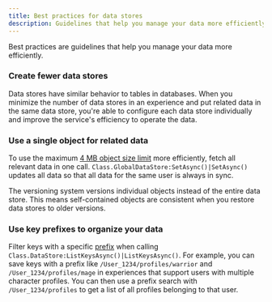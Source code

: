 ```yaml
---
title: Best practices for data stores
description: Guidelines that help you manage your data more efficiently.
---
```


Best practices are guidelines that help you manage your data more efficiently.

### Create fewer data stores

Data stores have similar behavior to tables in databases. When you minimize the number of data stores in an experience and put related data in the same data store, you're able to configure each data store individually and improve the service's efficiency to operate the data.

### Use a single object for related data

To use the maximum [4 MB object size limit](./error-codes-and-limits.md#throughput-limits) more efficiently, fetch all relevant data in one call. `Class.GlobalDataStore:SetAsync()|SetAsync()` updates all data so that all data for the same user is always in sync.

The versioning system versions individual objects instead of the entire data store. This means self-contained objects are consistent when you restore data stores to older versions.

### Use key prefixes to organize your data

Filter keys with a specific [prefix](./versioning-listing-and-caching.md#listing-and-prefixes) when calling `Class.DataStore:ListKeysAsync()|ListKeysAsync()`. For example, you can save keys with a prefix like `/User_1234/profiles/warrior` and `/User_1234/profiles/mage` in experiences that support users with multiple character profiles. You can then use a prefix search with `/User_1234/profiles` to get a list of all profiles belonging to that user.
